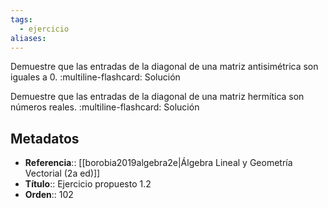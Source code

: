 ```yaml
---
tags:
  - ejercicio
aliases:
---
```

Demuestre que las entradas de la diagonal de una matriz antisimétrica son iguales a $0$.
:multiline-flashcard:
Solución

Demuestre que las entradas de la diagonal de una matriz hermítica son números reales.
:multiline-flashcard:
Solución

## Metadatos
- **Referencia**:: [[borobia2019algebra2e|Álgebra Lineal y Geometría Vectorial (2a ed)]]
- **Título**:: Ejercicio propuesto 1.2
- **Orden**:: 102
